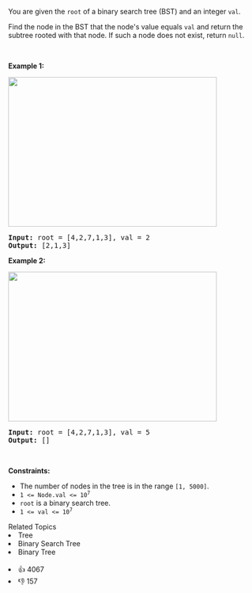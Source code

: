 <p>You are given the <code>root</code> of a binary search tree (BST) and an integer <code>val</code>.</p>

<p>Find the node in the BST that the node's value equals <code>val</code> and return the subtree rooted with that node. If such a node does not exist, return <code>null</code>.</p>

<p>&nbsp;</p> 
<p><strong>Example 1:</strong></p> 
<img alt="" src="https://assets.leetcode.com/uploads/2021/01/12/tree1.jpg" style="width: 422px; height: 302px;" /> 
<pre>
<strong>Input:</strong> root = [4,2,7,1,3], val = 2
<strong>Output:</strong> [2,1,3]
</pre>

<p><strong>Example 2:</strong></p> 
<img alt="" src="https://assets.leetcode.com/uploads/2021/01/12/tree2.jpg" style="width: 422px; height: 302px;" /> 
<pre>
<strong>Input:</strong> root = [4,2,7,1,3], val = 5
<strong>Output:</strong> []
</pre>

<p>&nbsp;</p> 
<p><strong>Constraints:</strong></p>

<ul> 
 <li>The number of nodes in the tree is in the range <code>[1, 5000]</code>.</li> 
 <li><code>1 &lt;= Node.val &lt;= 10<sup>7</sup></code></li> 
 <li><code>root</code> is a binary search tree.</li> 
 <li><code>1 &lt;= val &lt;= 10<sup>7</sup></code></li> 
</ul>

<div><div>Related Topics</div><div><li>Tree</li><li>Binary Search Tree</li><li>Binary Tree</li></div></div><br><div><li>👍 4067</li><li>👎 157</li></div>